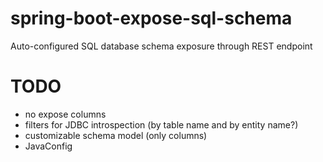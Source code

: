 # spring-boot-expose-sql-schema
Auto-configured SQL database schema exposure through REST endpoint

# TODO

- no expose columns
- filters for JDBC introspection (by table name and by entity name?)
- customizable schema model (only columns)
- JavaConfig
